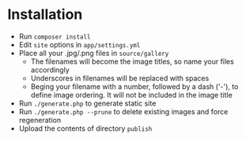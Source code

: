 # Installation
- Run `composer install`
- Edit `site` options in `app/settings.yml`
- Place all your .jpg/.png files in `source/gallery`
  - The filenames will become the image titles, so name your files accordingly
  - Underscores in filenames will be replaced with spaces
  - Beging your filename with a number, followed by a dash ('-'), to define image ordering. It will not be included in the image title
- Run `./generate.php` to generate static site
- Run `./generate.php --prune` to delete existing images and force regeneration
- Upload the contents of directory `publish`
